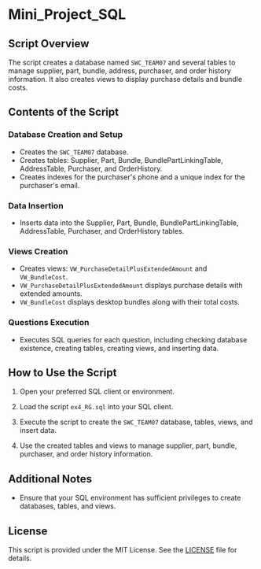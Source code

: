 # Mini_Project_SQL

## Script Overview

The script creates a database named `SWC_TEAM07` and several tables to manage supplier, part, bundle, address, purchaser, and order history information. It also creates views to display purchase details and bundle costs.

## Contents of the Script

### Database Creation and Setup
- Creates the `SWC_TEAM07` database.
- Creates tables: Supplier, Part, Bundle, BundlePartLinkingTable, AddressTable, Purchaser, and OrderHistory.
- Creates indexes for the purchaser's phone and a unique index for the purchaser's email.

### Data Insertion
- Inserts data into the Supplier, Part, Bundle, BundlePartLinkingTable, AddressTable, Purchaser, and OrderHistory tables.

### Views Creation
- Creates views: `VW_PurchaseDetailPlusExtendedAmount` and `VW_BundleCost`.
- `VW_PurchaseDetailPlusExtendedAmount` displays purchase details with extended amounts.
- `VW_BundleCost` displays desktop bundles along with their total costs.

### Questions Execution
- Executes SQL queries for each question, including checking database existence, creating tables, creating views, and inserting data.

## How to Use the Script

1. Open your preferred SQL client or environment.

2. Load the script `ex4_RG.sql` into your SQL client.

3. Execute the script to create the `SWC_TEAM07` database, tables, views, and insert data.

4. Use the created tables and views to manage supplier, part, bundle, purchaser, and order history information.

## Additional Notes

- Ensure that your SQL environment has sufficient privileges to create databases, tables, and views.

## License

This script is provided under the MIT License. See the [LICENSE](LICENSE) file for details.
